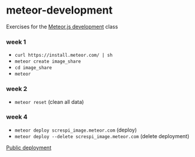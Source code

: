 # meteor-development

Exercises for the [Meteor.js development](https://www.coursera.org/learn/meteor-development) class

### week 1
* `curl https://install.meteor.com/ | sh`
* `meteor create image_share`
* `cd image_share`
* `meteor`
 
### week 2
* `meteor reset` (clean all data)

### week 4
* `meteor deploy screspi_image.meteor.com` (deploy)
* `meteor deploy --delete screspi_image.meteor.com` (delete deployment)

[Public deployment](http://screspi_image.meteor.com) 
